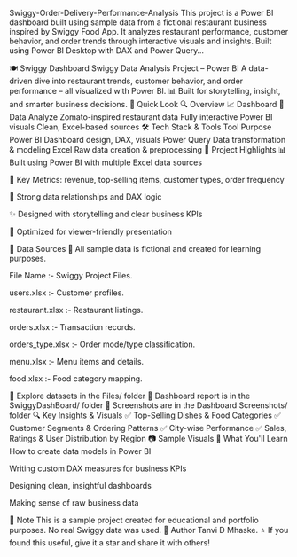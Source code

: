 Swiggy-Order-Delivery-Performance-Analysis
This project is a Power BI dashboard built using sample data from a fictional restaurant business inspired by Swiggy Food App. It analyzes restaurant performance, customer behavior, and order trends through interactive visuals and insights. Built using Power BI Desktop with DAX and Power Query…

🍽️ Swiggy Dashboard
Swiggy Data Analysis Project – Power BI
A data-driven dive into restaurant trends, customer behavior, and order performance – all visualized with Power BI.
📊 Built for storytelling, insight, and smarter business decisions.
🚀 Quick Look
🔍 Overview 📈 Dashboard 📂 Data
Analyze Zomato-inspired restaurant data Fully interactive Power BI visuals Clean, Excel-based sources
🛠️ Tech Stack & Tools
Tool Purpose
Power BI Dashboard design, DAX, visuals
Power Query Data transformation & modeling
Excel Raw data creation & preprocessing
📌 Project Highlights
📊 Built using Power BI with multiple Excel data sources

🎯 Key Metrics: revenue, top-selling items, customer types, order frequency

🔗 Strong data relationships and DAX logic

✨ Designed with storytelling and clear business KPIs

📱 Optimized for viewer-friendly presentation

📂 Data Sources
💾 All sample data is fictional and created for learning purposes.

File Name :- Swiggy Project Files.

users.xlsx :- Customer profiles.

restaurant.xlsx :- Restaurant listings.

orders.xlsx :- Transaction records.

orders_type.xlsx :- Order mode/type classification.

menu.xlsx :- Menu items and details.

food.xlsx :- Food category mapping.

📁 Explore datasets in the Files/ folder
📁 Dashboard report is in the SwiggyDashBoard/ folder
📸 Screenshots are in the Dashboard Screenshots/ folder
🔍 Key Insights & Visuals
✅ Top-Selling Dishes & Food Categories
✅ Customer Segments & Ordering Patterns
✅ City-wise Performance
✅ Sales, Ratings & User Distribution by Region
📷 Sample Visuals
🧠 What You'll Learn
How to create data models in Power BI

Writing custom DAX measures for business KPIs

Designing clean, insightful dashboards

Making sense of raw business data

📌 Note
This is a sample project created for educational and portfolio purposes.
No real Swiggy data was used.
👤 Author
Tanvi D Mhaske.
⭐️ If you found this useful, give it a star and share it with others!
